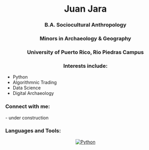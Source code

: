<h1 align="center">Juan Jara</h1>
<h3 align="center">B.A. Sociocultural Anthropology</h3> 
<h3 align="center">Minors in Archaeology & Geography</h3>
<h3 align="center">University of Puerto Rico, Rio Piedras Campus</h3>
<h3 align="center">Interests include:</h3>

- Python
- Algorithmnic Trading
- Data Science
- Digital Archaeology

<h3 align="left">Connect with me:</h3>
- under construction
<p align="left">
  
<h3 align="left">Languages and Tools:</h3>
<p align="center">
<a href="https://github.com/search?q=user%3ADenverCoder1+language%3Apython"><img alt="Python" src="https://img.shields.io/badge/Python-14354C.svg?logo=python&logoColor=white"></a>

</p>
